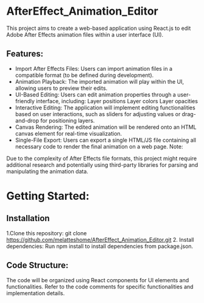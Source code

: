 # AfterEffect_Animation_Editor
This project aims to create a web-based application using React.js to edit Adobe After Effects animation files within a user interface (UI).

## Features:

- Import After Effects Files: Users can import animation files in a compatible format (to be defined during development).
- Animation Playback: The imported animation will play within the UI, allowing users to preview their edits.
- UI-Based Editing: Users can edit animation properties through a user-friendly interface, including:
      Layer positions
      Layer colors
      Layer opacities
- Interactive Editing: The application will implement editing functionalities based on user interactions, such as sliders for adjusting values or drag-and-drop for positioning layers.
- Canvas Rendering: The edited animation will be rendered onto an HTML canvas element for real-time visualization.
- Single-File Export: Users can export a single HTML/JS file containing all necessary code to render the final animation on a web page.
Note:

Due to the complexity of After Effects file formats, this project might require additional research and potentially using third-party libraries for parsing and manipulating the animation data.
# Getting Started:
## Installation

1.Clone this repository:
  git clone https://github.com/melatteshome/AfterEffect_Animation_Editor.git
2. Install dependencies:
  Run npm install to install dependencies from package.json.
## Code Structure:
The code will be organized using React components for UI elements and functionalities.
Refer to the code comments for specific functionalities and implementation details.
